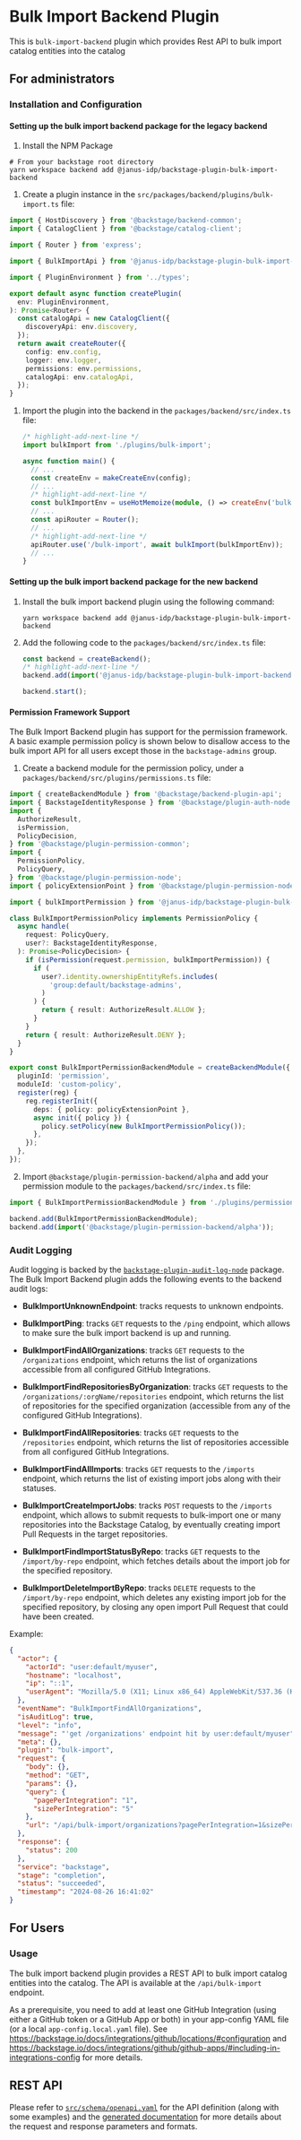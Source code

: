 # Bulk Import Backend Plugin

This is `bulk-import-backend` plugin which provides Rest API to bulk import catalog entities into the catalog

## For administrators

### Installation and Configuration

#### Setting up the bulk import backend package for the legacy backend

1. Install the NPM Package

```console
# From your backstage root directory
yarn workspace backend add @janus-idp/backstage-plugin-bulk-import-backend
```

1. Create a plugin instance in the `src/packages/backend/plugins/bulk-import.ts` file:

```ts title="src/packages/backend/plugins/bulk-import.ts"
import { HostDiscovery } from '@backstage/backend-common';
import { CatalogClient } from '@backstage/catalog-client';

import { Router } from 'express';

import { BulkImportApi } from '@janus-idp/backstage-plugin-bulk-import-backend';

import { PluginEnvironment } from '../types';

export default async function createPlugin(
  env: PluginEnvironment,
): Promise<Router> {
  const catalogApi = new CatalogClient({
    discoveryApi: env.discovery,
  });
  return await createRouter({
    config: env.config,
    logger: env.logger,
    permissions: env.permissions,
    catalogApi: env.catalogApi,
  });
}
```

1. Import the plugin into the backend in the `packages/backend/src/index.ts` file:

   ```ts title="packages/backend/src/index.ts"
   /* highlight-add-next-line */
   import bulkImport from './plugins/bulk-import';

   async function main() {
     // ...
     const createEnv = makeCreateEnv(config);
     // ...
     /* highlight-add-next-line */
     const bulkImportEnv = useHotMemoize(module, () => createEnv('bulkImport'));
     // ...
     const apiRouter = Router();
     // ...
     /* highlight-add-next-line */
     apiRouter.use('/bulk-import', await bulkImport(bulkImportEnv));
     // ...
   }
   ```

#### Setting up the bulk import backend package for the new backend

1. Install the bulk import backend plugin using the following command:

   ```console
   yarn workspace backend add @janus-idp/backstage-plugin-bulk-import-backend
   ```

1. Add the following code to the `packages/backend/src/index.ts` file:

   ```ts title="packages/backend/src/index.ts"
   const backend = createBackend();
   /* highlight-add-next-line */
   backend.add(import('@janus-idp/backstage-plugin-bulk-import-backend/alpha'));

   backend.start();
   ```

#### Permission Framework Support

The Bulk Import Backend plugin has support for the permission framework. A basic example permission policy is shown below to disallow access to the bulk import API for all users except those in the `backstage-admins` group.

1. Create a backend module for the permission policy, under a `packages/backend/src/plugins/permissions.ts` file:

```ts title="packages/backend/src/plugins/permissions.ts"
import { createBackendModule } from '@backstage/backend-plugin-api';
import { BackstageIdentityResponse } from '@backstage/plugin-auth-node';
import {
  AuthorizeResult,
  isPermission,
  PolicyDecision,
} from '@backstage/plugin-permission-common';
import {
  PermissionPolicy,
  PolicyQuery,
} from '@backstage/plugin-permission-node';
import { policyExtensionPoint } from '@backstage/plugin-permission-node/alpha';

import { bulkImportPermission } from '@janus-idp/backstage-plugin-bulk-import-common';

class BulkImportPermissionPolicy implements PermissionPolicy {
  async handle(
    request: PolicyQuery,
    user?: BackstageIdentityResponse,
  ): Promise<PolicyDecision> {
    if (isPermission(request.permission, bulkImportPermission)) {
      if (
        user?.identity.ownershipEntityRefs.includes(
          'group:default/backstage-admins',
        )
      ) {
        return { result: AuthorizeResult.ALLOW };
      }
    }
    return { result: AuthorizeResult.DENY };
  }
}

export const BulkImportPermissionBackendModule = createBackendModule({
  pluginId: 'permission',
  moduleId: 'custom-policy',
  register(reg) {
    reg.registerInit({
      deps: { policy: policyExtensionPoint },
      async init({ policy }) {
        policy.setPolicy(new BulkImportPermissionPolicy());
      },
    });
  },
});
```

2. Import `@backstage/plugin-permission-backend/alpha` and add your permission module to the `packages/backend/src/index.ts` file:

```ts title="packages/backend/src/index.ts"
import { BulkImportPermissionBackendModule } from './plugins/permissions';

backend.add(BulkImportPermissionBackendModule);
backend.add(import('@backstage/plugin-permission-backend/alpha'));
```

### Audit Logging

Audit logging is backed by the [`backstage-plugin-audit-log-node`](https://www.npmjs.com/package/@janus-idp/backstage-plugin-audit-log-node) package. The Bulk Import Backend plugin adds the following events to the backend audit logs:

- **BulkImportUnknownEndpoint**: tracks requests to unknown endpoints.

- **BulkImportPing**: tracks `GET` requests to the `/ping` endpoint, which allows to make sure the bulk import backend is up and running.

- **BulkImportFindAllOrganizations**: tracks `GET` requests to the `/organizations` endpoint, which returns the list of organizations accessible from all configured GitHub Integrations.

- **BulkImportFindRepositoriesByOrganization**: tracks `GET` requests to the `/organizations/:orgName/repositories` endpoint, which returns the list of repositories for the specified organization (accessible from any of the configured GitHub Integrations).

- **BulkImportFindAllRepositories**: tracks `GET` requests to the `/repositories` endpoint, which returns the list of repositories accessible from all configured GitHub Integrations.

- **BulkImportFindAllImports**: tracks `GET` requests to the `/imports` endpoint, which returns the list of existing import jobs along with their statuses.

- **BulkImportCreateImportJobs**: tracks `POST` requests to the `/imports` endpoint, which allows to submit requests to bulk-import one or many repositories into the Backstage Catalog, by eventually creating import Pull Requests in the target repositories.

- **BulkImportFindImportStatusByRepo**: tracks `GET` requests to the `/import/by-repo` endpoint, which fetches details about the import job for the specified repository.

- **BulkImportDeleteImportByRepo**: tracks `DELETE` requests to the `/import/by-repo` endpoint, which deletes any existing import job for the specified repository, by closing any open import Pull Request that could have been created.

Example:

```json
{
  "actor": {
    "actorId": "user:default/myuser",
    "hostname": "localhost",
    "ip": "::1",
    "userAgent": "Mozilla/5.0 (X11; Linux x86_64) AppleWebKit/537.36 (KHTML, like Gecko) Chrome/128.0.0.0 Safari/537.36"
  },
  "eventName": "BulkImportFindAllOrganizations",
  "isAuditLog": true,
  "level": "info",
  "message": "'get /organizations' endpoint hit by user:default/myuser",
  "meta": {},
  "plugin": "bulk-import",
  "request": {
    "body": {},
    "method": "GET",
    "params": {},
    "query": {
      "pagePerIntegration": "1",
      "sizePerIntegration": "5"
    },
    "url": "/api/bulk-import/organizations?pagePerIntegration=1&sizePerIntegration=5"
  },
  "response": {
    "status": 200
  },
  "service": "backstage",
  "stage": "completion",
  "status": "succeeded",
  "timestamp": "2024-08-26 16:41:02"
}
```

## For Users

### Usage

The bulk import backend plugin provides a REST API to bulk import catalog entities into the catalog. The API is available at the `/api/bulk-import` endpoint.

As a prerequisite, you need to add at least one GitHub Integration (using either a GitHub token or a GitHub App or both) in your app-config YAML file (or a local `app-config.local.yaml` file).
See https://backstage.io/docs/integrations/github/locations/#configuration and https://backstage.io/docs/integrations/github/github-apps/#including-in-integrations-config for more details.

## REST API

Please refer to [`src/schema/openapi.yaml`](src/schema/openapi.yaml) for the API definition (along with some examples) and the [generated documentation](api-docs/README.md) for more details about the request and response parameters and formats.

